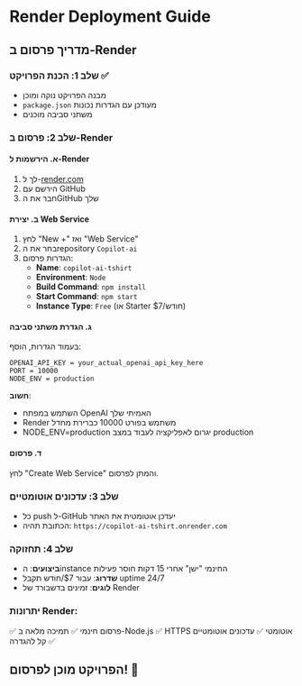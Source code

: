 # Render Deployment Guide

## מדריך פרסום ב-Render

### שלב 1: הכנת הפרויקט ✅
- מבנה הפרויקט נוקה ומוכן
- `package.json` מעודכן עם הגדרות נכונות
- משתני סביבה מוכנים

### שלב 2: פרסום ב-Render

#### א. הירשמות ל-Render
1. לך ל-[render.com](https://render.com)
2. הירשם עם GitHub
3. חבר את הGitHub שלך

#### ב. יצירת Web Service
1. לחץ "New +" ואז "Web Service"
2. בחר את הrepository `Copilot-ai`
3. הגדרות פרסום:
   - **Name**: `copilot-ai-tshirt`
   - **Environment**: `Node`
   - **Build Command**: `npm install`
   - **Start Command**: `npm start`
   - **Instance Type**: `Free` (או Starter $7/חודש)

#### ג. הגדרת משתני סביבה
בעמוד הגדרות, הוסף:
```
OPENAI_API_KEY = your_actual_openai_api_key_here
PORT = 10000
NODE_ENV = production
```

**חשוב**: 
- השתמש במפתח OpenAI האמיתי שלך
- Render משתמש בפורט 10000 כברירת מחדל
- NODE_ENV=production יגרום לאפליקציה לעבוד במצב production

#### ד. פרסום
לחץ "Create Web Service" והמתן לפרסום.

### שלב 3: עדכונים אוטומטיים
- כל push ל-GitHub יעדכן אוטומטית את האתר
- הכתובת תהיה: `https://copilot-ai-tshirt.onrender.com`

### שלב 4: תחזוקה
- **ביצועים**: הinstance החינמי "ישן" אחרי 15 דקות חוסר פעילות
- **שדרוג**: עבור $7/חודש תקבל uptime 24/7
- **לוגים**: זמינים בדשבורד של Render

### יתרונות Render:
✅ פרסום חינמי
✅ תמיכה מלאה ב-Node.js
✅ HTTPS אוטומטי
✅ עדכונים אוטומטיים
✅ קל להגדרה

## הפרויקט מוכן לפרסום! 🚀

